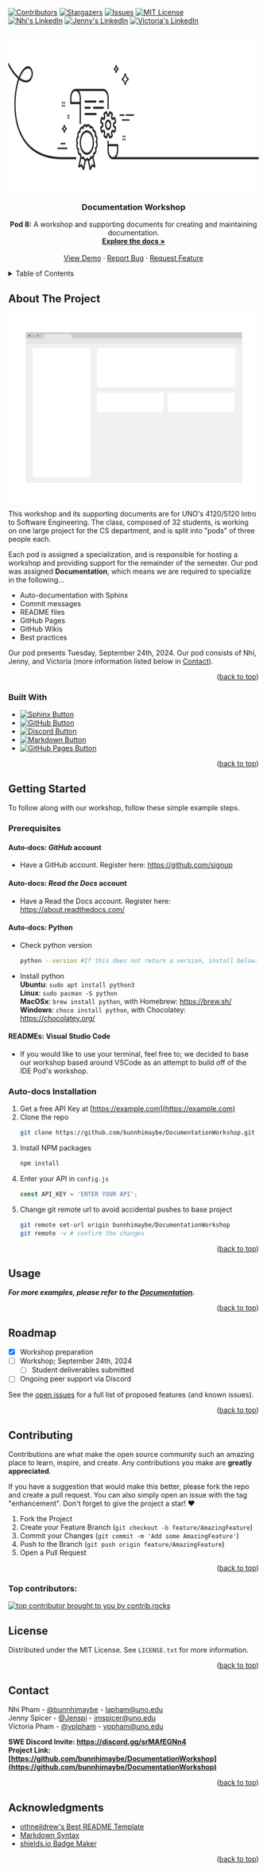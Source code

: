 <a id="readme-top"></a>
<!--
*** Modified template from othneildrew on GitHub :)
*** https://github.com/othneildrew/Best-README-Template
-->

<!-- 
To avoid retyping too much information, do a search and replace with your text editor for the following: `github_username`, `repo_name`, `github_handle`, `linkedin_username`, `email_client`, `email`, `project_title`, `project_description`
-->

<!-- PROJECT SHIELDS -->
<!--
*** I'm using markdown "reference style" links for readability.
*** Reference links are enclosed in brackets [ ] instead of parentheses ( ).
*** See the bottom of this document for the declaration of the reference variables
*** for contributors-url, forks-url, etc. This is an optional, concise syntax you may use.
*** https://www.markdownguide.org/basic-syntax/#reference-style-links
-->
[![Contributors][contributors-shield]][contributors-url] [![Stargazers][stars-shield]][stars-url] [![Issues][issues-shield]][issues-url] [![MIT License][license-shield]][license-url]<br>
[![Nhi's LinkedIn][n-linkedin-shield]][nhi-linkedin-url] [![Jenny's LinkedIn][j-linkedin-shield]][jenny-linkedin-url] [![Victoria's LinkedIn][v-linkedin-shield]][vee-linkedin-url]



<!-- PROJECT LOGO -->
<br />
<div align="center">
  <a href="https://github.com/bunnhimaybe/DocumentationWorkshop">
    <img src="images/logo.png" alt="Logo" width="970" height="300">
  </a>

<h3 align="center">Documentation Workshop</h3>

  <p align="center">
    <strong>Pod 8:</strong> A workshop and supporting documents for creating and maintaining documentation.
    <br />
    <a href="https://github.com/bunnhimaybe/DocumentationWorkshop"><strong>Explore the docs »</strong></a>
    <br />
    <br />
    <a href="https://github.com/bunnhimaybe/DocumentationWorkshop">View Demo</a>
    ·
    <a href="https://github.com/bunnhimaybe/DocumentationWorkshop/issues/new?labels=bug&template=bug-report---.md">Report Bug</a>
    ·
    <a href="https://github.com/bunnhimaybe/DocumentationWorkshop/issues/new?labels=enhancement&template=feature-request---.md">Request Feature</a>
  </p>
</div>



<!-- TABLE OF CONTENTS -->
<details>
  <summary>Table of Contents</summary>
  <ol>
    <li>
      <a href="#about-the-project">About The Project</a>
      <ul>
        <li><a href="#built-with">Built With</a></li>
      </ul>
    </li>
    <li>
      <a href="#getting-started">Getting Started</a>
      <ul>
        <li><a href="#prerequisites">Prerequisites</a></li>
        <li><a href="#installation">Installation</a></li>
      </ul>
    </li>
    <li><a href="#usage">Usage</a></li>
    <li><a href="#roadmap">Roadmap</a></li>
    <li><a href="#contributing">Contributing</a></li>
    <li><a href="#license">License</a></li>
    <li><a href="#contact">Contact</a></li>
    <li><a href="#acknowledgments">Acknowledgments</a></li>
  </ol>
</details>



<!-- ABOUT THE PROJECT -->
## About The Project
[![Product Name Screen Shot][product-screenshot]](https://example.com)

This workshop and its supporting documents are for UNO's 4120/5120 Intro to Software Engineering. The class, composed of 32 students, is working on one large project for the CS department, and is split into "pods" of three people each.

Each pod is assigned a specialization, and is responsible for hosting a workshop and providing support for the remainder of the semester. Our pod was assigned **Documentation**, which means we are required to specialize in the following...
* Auto-documentation with Sphinx
* Commit messages
* README files
* GitHub Pages
* GitHub Wikis
* Best practices

Our pod presents Tuesday, September 24th, 2024. Our pod consists of Nhi, Jenny, and Victoria (more information listed below in <a href="#contact">Contact</a>).

<p align="right">(<a href="#readme-top">back to top</a>)</p>



### Built With

* [![Sphinx Button][Sphinx]][Sphinx-url]
* [![GitHub Button][GitHub]][Github-url]
* [![Discord Button][Discord]][Discord-url]
* [![Markdown Button][Markdown.md]][Markdown-url]
* [![GitHub Pages Button][GitHubPages]][GitHubPages-url]

<p align="right">(<a href="#readme-top">back to top</a>)</p>



<!-- GETTING STARTED -->
## Getting Started

To follow along with our workshop, follow these simple example steps.

### Prerequisites

#### Auto-docs: <i>GitHub</i> account
* Have a GitHub account. Register here: https://github.com/signup

#### Auto-docs: <i>Read the Docs</i> account
* Have a Read the Docs account. Register here: https://about.readthedocs.com/

#### Auto-docs: Python

* Check python version
  ```sh
  python --version #If this does not return a version, install below.
  ```
* Install python<br>
  **Ubuntu**: `sudo apt install python3`<br>
  **Linux**: `sudo pacman -S python`<br>
  **MacOSx**: `brew install python`, with Homebrew: https://brew.sh/<br>
  **Windows**: `choco install python`, with Chocolatey: https://chocolatey.org/<br>

#### READMEs: Visual Studio Code

* If you would like to use your terminal, feel free to; we decided to base our workshop based around VSCode as an attempt to build off of the IDE Pod's workshop.

### Auto-docs Installation

1. Get a free API Key at [https://example.com](https://example.com)
2. Clone the repo
   ```sh
   git clone https://github.com/bunnhimaybe/DocumentationWorkshop.git
   ```
3. Install NPM packages
   ```sh
   npm install
   ```
4. Enter your API in `config.js`
   ```js
   const API_KEY = 'ENTER YOUR API';
   ```
5. Change git remote url to avoid accidental pushes to base project
   ```sh
   git remote set-url origin bunnhimaybe/DocumentationWorkshop
   git remote -v # confirm the changes
   ```

<p align="right">(<a href="#readme-top">back to top</a>)</p>



<!-- USAGE EXAMPLES -->
## Usage

<!-- Use this space to show useful examples of how a project can be used. Additional screenshots, code examples and demos work well in this space. You may also link to more resources.-->

**_For more examples, please refer to the [Documentation](https://github.com/bunnhimaybe/DocumentationWorkshop/wiki)._**

<p align="right">(<a href="#readme-top">back to top</a>)</p>



<!-- ROADMAP -->
## Roadmap

- [x] Workshop preparation
- [ ] Workshop; September 24th, 2024
  - [ ] Student deliverables submitted
- [ ] Ongoing peer support via Discord

See the [open issues](https://github.com/bunnhimaybe/DocumentationWorkshop/issues) for a full list of proposed features (and known issues).

<p align="right">(<a href="#readme-top">back to top</a>)</p>



<!-- CONTRIBUTING -->
## Contributing

Contributions are what make the open source community such an amazing place to learn, inspire, and create. Any contributions you make are **greatly appreciated**.

If you have a suggestion that would make this better, please fork the repo and create a pull request. You can also simply open an issue with the tag "enhancement".
Don't forget to give the project a star! ♥

1. Fork the Project
2. Create your Feature Branch (`git checkout -b feature/AmazingFeature`)
3. Commit your Changes (`git commit -m 'Add some AmazingFeature'`)
4. Push to the Branch (`git push origin feature/AmazingFeature`)
5. Open a Pull Request

<p align="right">(<a href="#readme-top">back to top</a>)</p>

### Top contributors:

<a href="https://github.com/bunnhimaybe/DocumentationWorkshop/graphs/contributors">
  <img src="https://contrib.rocks/image?repo=bunnhimaybe/DocumentationWorkshop" alt="top contributor brought to you by contrib.rocks" />
</a>



<!-- LICENSE -->
## License

Distributed under the MIT License. See `LICENSE.txt` for more information.

<p align="right">(<a href="#readme-top">back to top</a>)</p>



<!-- CONTACT -->
## Contact

Nhi Pham - [@bunnhimaybe](https://github.com/bunnhimaybe) - lapham@uno.edu<br>
Jenny Spicer - [@Jenspi](https://github.com/Jenspi) - jmspicer@uno.edu<br>
Victoria Pham - [@vplpham](https://github.com/vplpham) - vppham@uno.edu<br>

<strong>SWE Discord Invite: https://discord.gg/srMAfEGNn4</strong><br>
<strong>Project Link: [https://github.com/bunnhimaybe/DocumentationWorkshop](https://github.com/bunnhimaybe/DocumentationWorkshop)</strong>

<p align="right">(<a href="#readme-top">back to top</a>)</p>



<!-- ACKNOWLEDGMENTS -->
## Acknowledgments

* [othneildrew's Best README Template](https://github.com/othneildrew/Best-README-Template)
* [Markdown Syntax](https://www.markdownguide.org/basic-syntax/)
* [shields.io Badge Maker](https://shields.io/badges)

<p align="right">(<a href="#readme-top">back to top</a>)</p>



<!-- MARKDOWN LINKS & IMAGES -->
<!-- https://www.markdownguide.org/basic-syntax/#reference-style-links 
*** Badge maker: https://shields.io/badges
*** Icons: https://simpleicons.org/
*** Slug labels: https://github.com/simple-icons/simple-icons/blob/master/slugs.md
-->

<!-- README helpers -->
[test-shield]: https://img.shields.io/badge/example%20label-black?style=for-the-badge&logo=github
[test-url]: https://www.github.com/
[product-screenshot]: images/screenshot.png

<!-- GitHub Stats-->
[contributors-shield]: https://img.shields.io/github/contributors/bunnhimaybe/DocumentationWorkshop.svg?style=for-the-badge
[contributors-url]: https://github.com/bunnhimaybe/DocumentationWorkshop/graphs/contributors
[forks-shield]: https://img.shields.io/github/forks/bunnhimaybe/DocumentationWorkshop.svg?style=for-the-badge
[forks-url]: https://github.com/bunnhimaybe/DocumentationWorkshop/network/members
[stars-shield]: https://img.shields.io/github/stars/bunnhimaybe/DocumentationWorkshop.svg?style=for-the-badge
[stars-url]: https://github.com/bunnhimaybe/DocumentationWorkshop/stargazers
[issues-shield]: https://img.shields.io/github/issues/bunnhimaybe/DocumentationWorkshop.svg?style=for-the-badge
[issues-url]: https://github.com/bunnhimaybe/DocumentationWorkshop/issues
[license-shield]: https://img.shields.io/github/license/bunnhimaybe/DocumentationWorkshop.svg?style=for-the-badge
[license-url]: https://github.com/bunnhimaybe/DocumentationWorkshop/blob/master/LICENSE.txt

<!-- Personal -->
[n-linkedin-shield]: https://img.shields.io/badge/Nhi's%20linkedin-black?style=for-the-badge&logo=linkedin&labelColor=%230077B5&color=%230077B5
[j-linkedin-shield]: https://img.shields.io/badge/Jenny's%20linkedin-black?style=for-the-badge&logo=linkedin&labelColor=%230077B5&color=%230077B5
[v-linkedin-shield]: https://img.shields.io/badge/Victoria's%20linkedin-black?style=for-the-badge&logo=linkedin&labelColor=%230077B5&color=%230077B5
[nhi-linkedin-url]: https://linkedin.com/in/lisanapham
[jenny-linkedin-url]: https://linkedin.com/in/Jenspi
[vee-linkedin-url]: https://linkedin.com/in/linkedin_username

<!-- Badges -->
[Next.js]: https://img.shields.io/badge/next.js-000000?style=for-the-badge&logo=nextdotjs&logoColor=white
[Next-url]: https://nextjs.org/
[React.js]: https://img.shields.io/badge/React-20232A?style=for-the-badge&logo=react&logoColor=61DAFB
[React-url]: https://reactjs.org/
[Sphinx]: https://img.shields.io/badge/sphinx-0a507a?style=for-the-badge&logo=sphinx
[Sphinx-url]: https://www.sphinx-doc.org/en/master/#
[Markdown.md]: https://img.shields.io/badge/markdown-black?style=for-the-badge&logo=markdown&labelColor=%231ca3e1&color=%231ca3e1
[Markdown-url]: https://www.markdownguide.org/
[GitHub]: https://img.shields.io/badge/github-black?style=for-the-badge&logo=github
[GitHub-url]: https://www.github.com/
[GithubPages]: https://img.shields.io/badge/githubpages-black?style=for-the-badge&logo=githubpages
[GitHubPages-url]: https://pages.github.com/
[Discord]: https://img.shields.io/badge/discord-%235460eb?style=for-the-badge&logo=discord&logoColor=white
[Discord-url]: https://www.discord.com/
